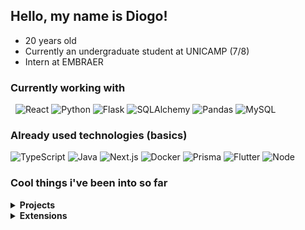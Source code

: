 ## Hello, my name is Diogo!
- 20 years old
- Currently an undergraduate student at UNICAMP (7/8)
- Intern at EMBRAER

### Currently working with 
&nbsp;
![React](https://img.shields.io/badge/React-20232A?style=for-the-badge&logo=react&logoColor=61DAFB)
![Python](https://img.shields.io/badge/Python-3776AD?style=for-the-badge&logo=python&logoColor=white)
![Flask](https://img.shields.io/badge/Flask-1386KD?style=for-the-badge&logo=flask&logoColor=white)
![SQLAlchemy](https://img.shields.io/badge/SQLAlchemy-52B0E7?style=for-the-badge&logo=Sequelize&logoColor=white)
![Pandas](https://img.shields.io/badge/pandas-%23150458.svg?style=for-the-badge&logo=pandas&logoColor=white)
![MySQL](https://img.shields.io/badge/MySQL-DC712B?style=for-the-badge&logo=mysql&logoColor=white)

### Already used technologies (basics)
![TypeScript](https://img.shields.io/badge/typescript-%23007ACC.svg?style=for-the-badge&logo=typescript&logoColor=white)
![Java](https://img.shields.io/badge/Java-ED8B00?style=for-the-badge&logo=java&logoColor=white)
![Next.js](https://img.shields.io/badge/Next-f0f0f0?style=for-the-badge&logo=next.js&logoColor=black)
![Docker](https://img.shields.io/badge/Docker-0175C2?style=for-the-badge&logo=docker&logoColor=white)
![Prisma](https://img.shields.io/badge/Prisma-f0f0f0?style=for-the-badge&logo=Prisma&logoColor=black)
![Flutter](https://img.shields.io/badge/Flutter-02569B?style=for-the-badge&logo=flutter&logoColor=white)
![Node](https://img.shields.io/badge/Node.js-8BBF3D?style=for-the-badge&logo=node.js&logoColor=black)

### Cool things i've been into so far
<details>
  <summary><b> Projects <b> </summary>
    
  #### [Memórias Covid19](https://memoriascovid19.unicamp.br) <br/>
  -> A high-impact social project that act as a memorial for reports shared by people around the world during the pandemics. I worked in this project during seven months, mainly with React and materialUI in the frontend and barely with node/typeORM in the backend. <br/>
   
  #### [Introductory Data Science Project](https://github.com/dyokinn/Data-Science-Projects) <br/>
  -> A project made with [Jhones](https://github.com/JhonesBR) as a evaluation criteria for subject in UNICAMP, in which we learned about data visualization and machine learning. You can find more details on the project Readme (link above).<br/>
    
  #### [Featmaker Bot](https://github.com/dyokinn/Featmaker-Bot-Twitter) <br/>
  -> A node.js twitter bot that posts random feats periodically, currently hosted on Heroku and active in [@FeatmakerBot](https://twitter.com/FeatmakerBot). <br/>
    
</details>
    
<details>
  <summary <b> Extensions <b></summary>
  
  #### [Mentoring for newcomers](https://www.prg.unicamp.br/mentoria/) <br/>
  -> A mentoring program offered by UNICAMP, which i've participated, that aimed helping the newcomers get used to the university environment, including tips, tricks and some helping hands with their subjects.<br/>
  
  #### [MIT Python Bootcamp](https://github.com/dyokinn/MIT-Python-Exercises-IPL-2021) <br/>
  -> A bootcamp of two weeks made in a partnership between MIT and UNICAMP. You can find more details about it in the link above <br/>
  
  #### [Deployed in my own crypto token + ethereum testnet](https://info.morpheusswap.app/pair/0x5e929428ed525e69468295e65f6a9bff69207953) <br/>
  -> I got engaged in a brazilian web3 festival which was giving NFT's for people which deployed their own Tokens on Fantom network (like an ETH fork) and added a liquidity pool for them. <br/>
  -> I also have a repo with a web3 playground that [can be found here](https://github.com/dyokinn/Solidity-Playground)
</details>
